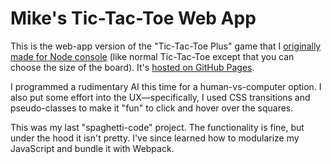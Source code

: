 # Mike's Tic-Tac-Toe Web App

This is the web-app version of the "Tic-Tac-Toe Plus" game that I [originally made for Node console](https://github.com/MichaelAllenWarner/tic-tac-toe) (like normal Tic-Tac-Toe except that you can choose the size of the board). It's [hosted on GitHub Pages](https://michaelallenwarner.github.io/tic-tac-toe-web-app/TicTacToe.html).

I programmed a rudimentary AI this time for a human-vs-computer option. I also put some effort into the UX&mdash;specifically, I used CSS transitions and pseudo-classes to make it "fun" to click and hover over the squares.

This was my last "spaghetti-code" project. The functionality is fine, but under the hood it isn't pretty. I've since learned how to modularize my JavaScript and bundle it with Webpack.